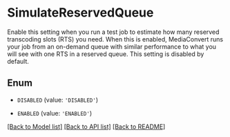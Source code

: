 # SimulateReservedQueue

Enable this setting when you run a test job to estimate how many reserved transcoding slots (RTS) you need. When this is enabled, MediaConvert runs your job from an on-demand queue with similar performance to what you will see with one RTS in a reserved queue. This setting is disabled by default.

## Enum

* `DISABLED` (value: `'DISABLED'`)

* `ENABLED` (value: `'ENABLED'`)

[[Back to Model list]](../README.md#documentation-for-models) [[Back to API list]](../README.md#documentation-for-api-endpoints) [[Back to README]](../README.md)


